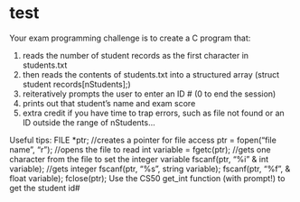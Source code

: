 # test
Your exam programming challenge is to create a C program that:

1) reads the number of student records as the first character in students.txt
2) then reads the contents of students.txt into a structured array (struct student records[nStudents];)
3) reiteratively prompts the user to enter an ID # (0 to end the session)
4) prints out that student’s name and exam score
5) extra credit if you have time to trap errors, such as file not found or an ID outside the range of nStudents…

Useful tips:
FILE *ptr; //creates a pointer for file access
ptr = fopen(“file name”, “r”); //opens the file to read
int variable = fgetc(ptr); //gets one character from the file to set the integer variable
fscanf(ptr, “%i” & int variable); //gets integer 
fscanf(ptr, “%s”, string variable);
fscanf(ptr, “%f”, & float variable);
fclose(ptr);
Use the CS50 get_int function (with prompt!) to get the student id#
